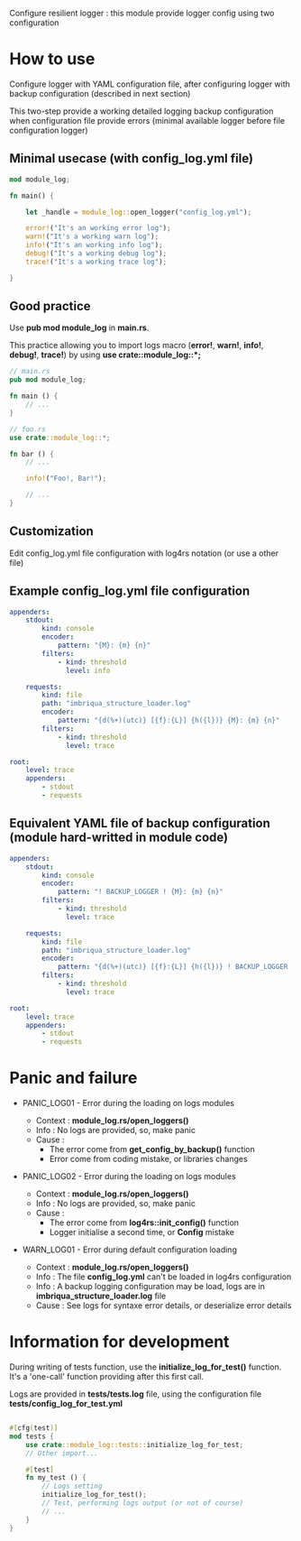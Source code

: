 Configure resilient logger : this module provide logger config using two configuration

# How to use

Configure logger with YAML configuration file, after configuring logger with backup configuration (described in next section)

This two-step provide a working detailed logging backup configuration when configuration file provide errors (minimal available logger before file configuration logger)

## Minimal usecase (with __config_log.yml__ file)

```rust
mod module_log;

fn main() {

    let _handle = module_log::open_logger("config_log.yml");

    error!("It's an working error log");
    warn!("It's a working warn log");
    info!("It's an working info log");
    debug!("It's a working debug log");
    trace!("It's a working trace log");

}
```

## Good practice

Use __pub mod module_log__ in __main.rs__.

This practice allowing you to import logs macro (__error!__, __warn!__, __info!__, __debug!__, __trace!__) by using __use crate::module_log::*;__


```rust
// main.rs
pub mod module_log;

fn main () {
    // ...
}
```

```rust
// foo.rs
use crate::module_log::*;

fn bar () {
    // ...

    info!("Foo!, Bar!");

    // ...
}

```

## Customization

Edit config_log.yml file configuration with log4rs notation (or use a other file)

## Example __config_log.yml__ file configuration

```yaml
appenders:
    stdout:
        kind: console
        encoder:
            pattern: "{M}: {m} {n}"
        filters:
            - kind: threshold
              level: info

    requests:
        kind: file
        path: "imbriqua_structure_loader.log"
        encoder:
            pattern: "{d(%+)(utc)} [{f}:{L}] {h({l})} {M}: {m} {n}"
        filters:
            - kind: threshold
              level: trace

root:
    level: trace
    appenders:
        - stdout
        - requests
```

## Equivalent YAML file of backup configuration (module hard-writted in module code)

```yaml
appenders:
    stdout:
        kind: console
        encoder:
            pattern: "! BACKUP_LOGGER ! {M}: {m} {n}"
        filters:
            - kind: threshold
              level: trace

    requests:
        kind: file
        path: "imbriqua_structure_loader.log"
        encoder:
            pattern: "{d(%+)(utc)} [{f}:{L}] {h({l})} ! BACKUP_LOGGER ! {M}: {m} {n}"
        filters:
            - kind: threshold
              level: trace

root:
    level: trace
    appenders:
        - stdout
        - requests
```

# Panic and failure

* PANIC_LOG01 - Error during the loading on logs modules
    * Context : __module_log.rs/open_loggers()__
    * Info : No logs are provided, so, make panic
    * Cause :
        * The error come from __get_config_by_backup()__ function
        * Error come from coding mistake, or libraries changes

* PANIC_LOG02 - Error during the loading on logs modules
    * Context : __module_log.rs/open_loggers()__
    * Info : No logs are provided, so, make panic
    * Cause :
        * The error come from __log4rs::init_config()__ function
        * Logger initialise a second time, or __Config__ mistake

* WARN_LOG01 - Error during default configuration loading
    * Context : __module_log.rs/open_loggers()__
    * Info : The file __config_log.yml__ can't be loaded in log4rs configuration
    * Info : A backup logging configuration may be load, logs are in __imbriqua_structure_loader.log__ file
    * Cause : See logs for syntaxe error details, or deserialize error details

# Information for development

During writing of tests function, use the __initialize_log_for_test()__ function. It's a 'one-call' function providing after this first call.

Logs are provided in __tests/tests.log__ file, using the configuration file __tests/config_log_for_test.yml__

```rust

#[cfg(test)]
mod tests {
    use crate::module_log::tests::initialize_log_for_test;
    // Other import...

    #[test]
    fn my_test () {
        // Logs setting
        initialize_log_for_test();
        // Test, performing logs output (or not of course)
        // ...
    }
}
```